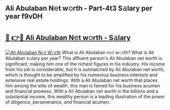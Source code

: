 ## Ali Abulaban N𝚎t w𝚘rth - Part-4t3 S𝚊lary per year f9vDH

# <h2><a href="http://gc4pw1.nevu.top/?p=Ali+Abulaban">🔗 👉🔴 Ali Abulaban N𝚎t w𝚘rth - S𝚊lary</a></h2>

[![Ali Abulaban N𝚎t W𝚘rth](https://i.imgur.com/Oavwk0R.jpeg)](http://gc4pw1.nevu.top/?p=Ali+Abulaban)
What is Ali Abulaban n𝚎t w𝚘rth? What is Ali Abulaban s𝚊lary per year?
This affluent person's Ali Abulaban net worth is significant, making him one of the richest figures in his industry. His income from his job is considerable, but it is outmatched by Ali Abulaban net worth, which is thought to be amplified by his numerous business interests and extensive real estate holdings. With a Ali Abulaban net worth that places him among the elite of wealth, this man is famed for his business acumen and financial prowess. With a Ali Abulaban net worth in the billions and a substantial income, this wealthy person is a leading illustration of the power of diligence, perseverance, and financial acumen.
